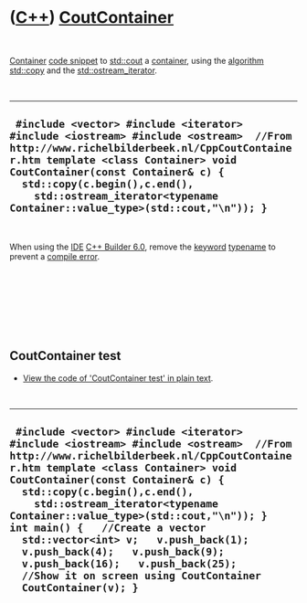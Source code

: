 
 

 

 

 

 

([C++](Cpp.md)) [CoutContainer](CppCoutContainer.md)
======================================================

 

[Container](CppContainer.md) [code snippet](CppCodeSnippets.md) to
[std::cout](CppCout.md) a [container](CppContainer.md), using the
[algorithm](CppAlgorithm.md) [std::copy](CppCopy.md) and the
[std::ostream\_iterator](CppOstream_iterator.md).

 

  ------------------------------------------------------------------------------------------------------------------------------------------------------------------------------------------------------------------------------------------------------------------------------------------------------------------------------
  ` #include <vector> #include <iterator> #include <iostream> #include <ostream>  //From http://www.richelbilderbeek.nl/CppCoutContainer.htm template <class Container> void CoutContainer(const Container& c) {   std::copy(c.begin(),c.end(),     std::ostream_iterator<typename Container::value_type>(std::cout,"\n")); }`
  ------------------------------------------------------------------------------------------------------------------------------------------------------------------------------------------------------------------------------------------------------------------------------------------------------------------------------

 

When using the [IDE](CppIde.md) [C++ Builder 6.0](CppBuilder.md),
remove the [keyword](CppKeyword.md) [typename](CppTypename.md) to
prevent a [compile error](CppCompileError.md).

 

 

 

 

CoutContainer test
------------------

-   [View the code of 'CoutContainer test' in plain
    text](CppCoutContainerTest.txt).

 

  ---------------------------------------------------------------------------------------------------------------------------------------------------------------------------------------------------------------------------------------------------------------------------------------------------------------------------------------------------------------------------------------------------------------------------------------------------------------------------------------------------------------------------------------------------
  ` #include <vector> #include <iterator> #include <iostream> #include <ostream>  //From http://www.richelbilderbeek.nl/CppCoutContainer.htm template <class Container> void CoutContainer(const Container& c) {   std::copy(c.begin(),c.end(),     std::ostream_iterator<typename Container::value_type>(std::cout,"\n")); }  int main() {   //Create a vector   std::vector<int> v;   v.push_back(1);   v.push_back(4);   v.push_back(9);   v.push_back(16);   v.push_back(25);    //Show it on screen using CoutContainer   CoutContainer(v); }`
  ---------------------------------------------------------------------------------------------------------------------------------------------------------------------------------------------------------------------------------------------------------------------------------------------------------------------------------------------------------------------------------------------------------------------------------------------------------------------------------------------------------------------------------------------------

 

 

 

 

 

